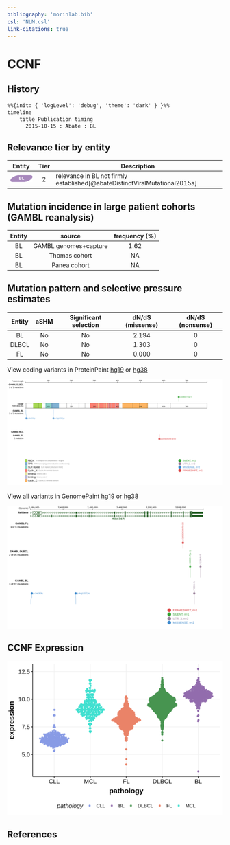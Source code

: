 ```yaml
---
bibliography: 'morinlab.bib'
csl: 'NLM.csl'
link-citations: true
---
```

# CCNF

## History
```mermaid
%%{init: { 'logLevel': 'debug', 'theme': 'dark' } }%%
timeline
    title Publication timing
      2015-10-15 : Abate : BL
```

## Relevance tier by entity

|Entity|Tier|Description                           |
|:------:|:----:|--------------------------------------|
|![BL](images/icons/BL_tier2.png)    |2   |relevance in BL not firmly established[@abateDistinctViralMutational2015a]|

## Mutation incidence in large patient cohorts (GAMBL reanalysis)

|Entity|source               |frequency (%)|
|:------:|:---------------------:|:-------------:|
|BL    |GAMBL genomes+capture|1.62         |
|BL    |Thomas cohort        |  NA         |
|BL    |Panea cohort         |  NA         |

## Mutation pattern and selective pressure estimates

|Entity|aSHM|Significant selection|dN/dS (missense)|dN/dS (nonsense)|
|:------:|:----:|:---------------------:|:----------------:|:----------------:|
|BL    |No  |No                   |2.194           |0               |
|DLBCL |No  |No                   |1.303           |0               |
|FL    |No  |No                   |0.000           |0               |


View coding variants in ProteinPaint [hg19](https://morinlab.github.io/LLMPP/GAMBL/CCNF_protein.html)  or [hg38](https://morinlab.github.io/LLMPP/GAMBL/CCNF_protein_hg38.html)

![](images/proteinpaint/CCNF_NM_001761.svg)

View all variants in GenomePaint [hg19](https://morinlab.github.io/LLMPP/GAMBL/CCNF.html)  or [hg38](https://morinlab.github.io/LLMPP/GAMBL/CCNF_hg38.html)

![](images/proteinpaint/CCNF.svg)

## CCNF Expression
![](images/gene_expression/CCNF_by_pathology.svg)
<!-- ORIGIN: abateDistinctViralMutational2015a -->
<!-- BL: abateDistinctViralMutational2015a -->

## References
